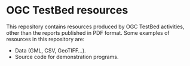 # OGC TestBed resources

This repository contains resources produced by OGC TestBed activities,
other than the reports published in PDF format.
Some examples of resources in this repository are:

* Data (GML, CSV, GeoTIFF…).
* Source code for demonstration programs.
